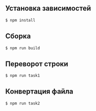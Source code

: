 ## Установка зависимоcтей

```sh
$ npm install
```

## Сборка

```sh
$ npm run build
```

## Переворот строки

```sh
$ npm run task1
```

## Конвертация файла

```sh
$ npm run task2
```
